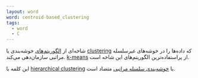 ```yaml
---
layout: word
word: centroid-based_clustering
tags:
  - word
  - C
---
```

    
شاخه‌ای از [الگوریتم‌های](/C/clustering) خوشه‌بندی یا [clustering](/C/clustering) که داده‌ها را در خوشه‌های غیرسلسله‌ مراتبی سازمان‌دهی می‌کند. [k-means](/K/k_means) از پراستفاده‌ترین الگوریتم‌های این شاخه است. 

این کلمه با [hierarchical clustering](/H/hierarchical_clustering/) یا [خوشه‌بندی سلسله مراتبی](/H/hierarchical_clustering/) متضاد است.
